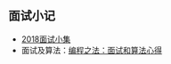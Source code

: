 ## 面试小记

- [2018面试小集](https://mp.weixin.qq.com/s/kji13t-th-74KU7iXW7Bww)
- 面试及算法：[编程之法：面试和算法心得](https://wizardforcel.gitbooks.io/the-art-of-programming-by-july/content/)